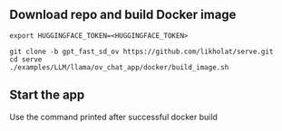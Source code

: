 ## Download repo and build Docker image

```console
export HUGGINGFACE_TOKEN=<HUGGINGFACE_TOKEN>

git clone -b gpt_fast_sd_ov https://github.com/likholat/serve.git
cd serve
./examples/LLM/llama/ov_chat_app/docker/build_image.sh
```

## Start the app

Use the command printed after successful docker build
